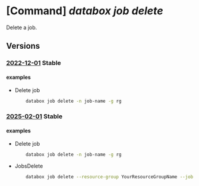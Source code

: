 # [Command] _databox job delete_

Delete a job.

## Versions

### [2022-12-01](/Resources/mgmt-plane/L3N1YnNjcmlwdGlvbnMve30vcmVzb3VyY2Vncm91cHMve30vcHJvdmlkZXJzL21pY3Jvc29mdC5kYXRhYm94L2pvYnMve30=/2022-12-01.xml) **Stable**

<!-- mgmt-plane /subscriptions/{}/resourcegroups/{}/providers/microsoft.databox/jobs/{} 2022-12-01 -->

#### examples

- Delete job
    ```bash
        databox job delete -n job-name -g rg
    ```

### [2025-02-01](/Resources/mgmt-plane/L3N1YnNjcmlwdGlvbnMve30vcmVzb3VyY2Vncm91cHMve30vcHJvdmlkZXJzL21pY3Jvc29mdC5kYXRhYm94L2pvYnMve30=/2025-02-01.xml) **Stable**

<!-- mgmt-plane /subscriptions/{}/resourcegroups/{}/providers/microsoft.databox/jobs/{} 2025-02-01 -->

#### examples

- Delete job
    ```bash
        databox job delete -n job-name -g rg
    ```

- JobsDelete
    ```bash
        databox job delete --resource-group YourResourceGroupName --job-name TestJobName1
    ```
